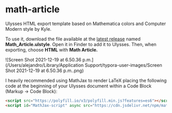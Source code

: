 # math-article

Ulysses HTML export template based on Mathematica colors and Computer Modern style by Kyle.

To use it, download the file available at the [latest release](https://github.com/AOx0/math-article/releases/latest) named **Math_Article.ulstyle**. Open it in Finder to add it to Ulysses. Then, when exporting, choose **HTML** with **Math Article.**

![Screen Shot 2021-12-19 at 6.50.36 p.m.](/Users/alejandro/Library/Application Support/typora-user-images/Screen Shot 2021-12-19 at 6.50.36 p.m..png)

I heavily recommended using MathJax to render LaTeX placing the following code at the beginning of your Ulysses document within a Code Block (Markup -> Code Block):

```html
<script src="https://polyfill.io/v3/polyfill.min.js?features=es6"></script>
<script id="MathJax-script" async src="https://cdn.jsdelivr.net/npm/mathjax@3/es5/tex-mml-chtml.js"></script>
```

